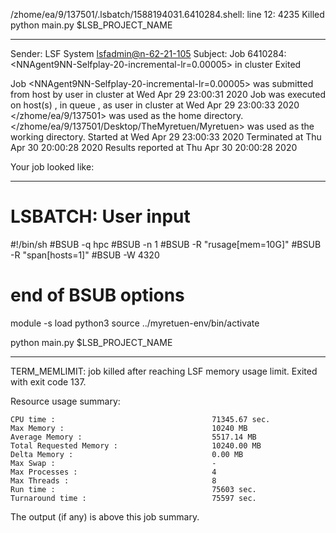 /zhome/ea/9/137501/.lsbatch/1588194031.6410284.shell: line 12:  4235 Killed                  python main.py $LSB_PROJECT_NAME

------------------------------------------------------------
Sender: LSF System <lsfadmin@n-62-21-105>
Subject: Job 6410284: <NNAgent9NN-Selfplay-20-incremental-lr=0.00005> in cluster <dcc> Exited

Job <NNAgent9NN-Selfplay-20-incremental-lr=0.00005> was submitted from host <n-62-30-6> by user <s183914> in cluster <dcc> at Wed Apr 29 23:00:31 2020
Job was executed on host(s) <n-62-21-105>, in queue <hpc>, as user <s183914> in cluster <dcc> at Wed Apr 29 23:00:33 2020
</zhome/ea/9/137501> was used as the home directory.
</zhome/ea/9/137501/Desktop/TheMyretuen/Myretuen> was used as the working directory.
Started at Wed Apr 29 23:00:33 2020
Terminated at Thu Apr 30 20:00:28 2020
Results reported at Thu Apr 30 20:00:28 2020

Your job looked like:

------------------------------------------------------------
# LSBATCH: User input
#!/bin/sh
#BSUB -q hpc
#BSUB -n 1
#BSUB -R "rusage[mem=10G]"
#BSUB -R "span[hosts=1]"
#BSUB -W 4320
# end of BSUB options

module -s load python3
source ../myretuen-env/bin/activate

python main.py $LSB_PROJECT_NAME


------------------------------------------------------------

TERM_MEMLIMIT: job killed after reaching LSF memory usage limit.
Exited with exit code 137.

Resource usage summary:

    CPU time :                                   71345.67 sec.
    Max Memory :                                 10240 MB
    Average Memory :                             5517.14 MB
    Total Requested Memory :                     10240.00 MB
    Delta Memory :                               0.00 MB
    Max Swap :                                   -
    Max Processes :                              4
    Max Threads :                                8
    Run time :                                   75603 sec.
    Turnaround time :                            75597 sec.

The output (if any) is above this job summary.

